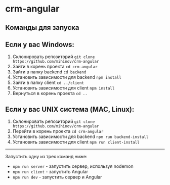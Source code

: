 # crm-angular

## Команды для запуска

<h2>Если у вас Windows:</h2>

1. Склонировать репозиторий `git clone https://github.com/mihinov/crm-angular`
2. Зайти в корень проекта `cd crm-angular`
3. Зайти в папку backend `cd backend`
4. Установить зависимости для backend `npm install`
5. Зайти в папку client `cd ../client`
6. Установить зависимости для client `npm install`
7. Вернуться в корень проекта `cd ..`


<h2>Если у вас UNIX система (MAC, Linux):</h2>

1. Склонировать репозиторий `git clone https://github.com/mihinov/crm-angular`
2. Перейти в корень проекта `cd crm-angular`
3. Установить зависимости для backend `npm run backend-install`
4. Установить зависимости для client `npm run client-install`

----------

Запустить одну из трех команд ниже:
- `npm run server` - запустить сервер, используя nodemon
- `npm run client` - запустить Angular
- `npm run dev` - запустить сервер и Angular
